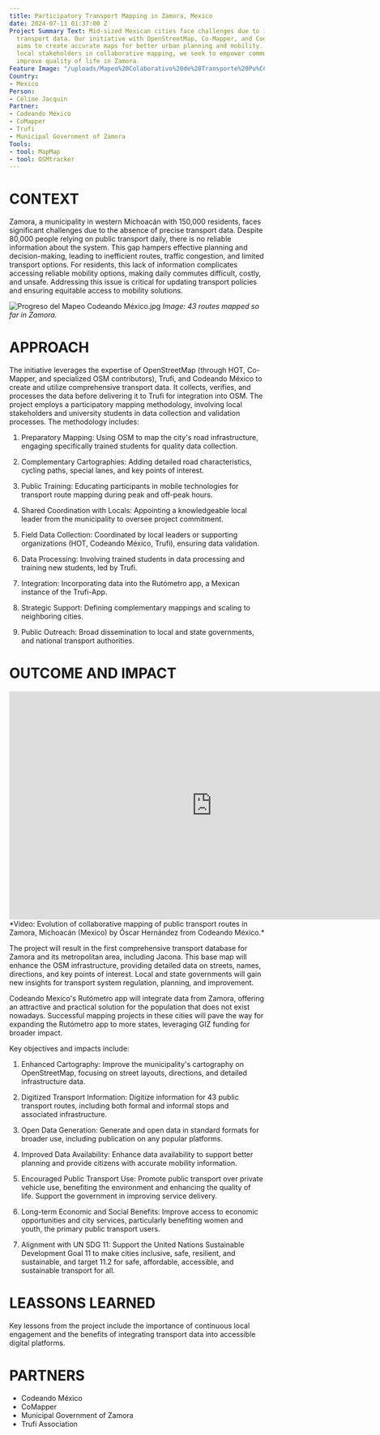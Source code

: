 ```yaml
---
title: Participatory Transport Mapping in Zamora, Mexico
date: 2024-07-11 01:37:00 Z
Project Summary Text: Mid-sized Mexican cities face challenges due to insufficient
  transport data. Our initiative with OpenStreetMap, Co-Mapper, and Codeando México
  aims to create accurate maps for better urban planning and mobility. By engaging
  local stakeholders in collaborative mapping, we seek to empower communities and
  improve quality of life in Zamora.
Feature Image: "/uploads/Mapeo%20Colaborativo%20de%20Transporte%20Pu%CC%81blico%20-%20HOT,%20CoMapper%20y%20Codeando%20Me%CC%81xico.jpg"
Country:
- Mexico
Person:
- Céline Jacquin
Partner:
- Codeando México
- CoMapper
- Trufi
- Municipal Government of Zamora
Tools:
- tool: MapMap
- tool: OSMtracker
---
```


# CONTEXT

Zamora, a municipality in western Michoacán with 150,000 residents, faces significant challenges due to the absence of precise transport data. Despite 80,000 people relying on public transport daily, there is no reliable information about the system. This gap hampers effective planning and decision-making, leading to inefficient routes, traffic congestion, and limited transport options. For residents, this lack of information complicates accessing reliable mobility options, making daily commutes difficult, costly, and unsafe. Addressing this issue is critical for updating transport policies and ensuring equitable access to mobility solutions.

![Progreso del Mapeo Codeando México.jpg](/uploads/Progreso%20del%20Mapeo%20Codeando%20Me%CC%81xico.jpg)
*Image: 43 routes mapped so far in Zamora.*

# APPROACH

The initiative leverages the expertise of OpenStreetMap (through HOT, Co-Mapper, and specialized OSM contributors), Trufi, and Codeando México to create and utilize comprehensive transport data. It collects, verifies, and processes the data before delivering it to Trufi for integration into OSM. The project employs a participatory mapping methodology, involving local stakeholders and university students in data collection and validation processes. The methodology includes:

1. Preparatory Mapping: Using OSM to map the city's road infrastructure, engaging specifically trained students for quality data collection.

2. Complementary Cartographies: Adding detailed road characteristics, cycling paths, special lanes, and key points of interest.

3. Public Training: Educating participants in mobile technologies for transport route mapping during peak and off-peak hours.

4. Shared Coordination with Locals: Appointing a knowledgeable local leader from the municipality to oversee project commitment.

5. Field Data Collection: Coordinated by local leaders or supporting organizations (HOT, Codeando México, Trufi), ensuring data validation.

6. Data Processing: Involving trained students in data processing and training new students, led by Trufi.

7. Integration: Incorporating data into the Rutómetro app, a Mexican instance of the Trufi-App.

8. Strategic Support: Defining complementary mappings and scaling to neighboring cities.

9. Public Outreach: Broad dissemination to local and state governments, and national transport authorities.

# OUTCOME AND IMPACT

<iframe width="800" height="450" src="https://www.youtube.com/embed/hNaMCG4eKBE?si=NaVo08biD4hwNoA8" title="YouTube video player" frameborder="0" allow="accelerometer; autoplay; clipboard-write; encrypted-media; gyroscope; picture-in-picture; web-share" referrerpolicy="strict-origin-when-cross-origin" allowfullscreen></iframe>
*Video: Evolution of collaborative mapping of public transport routes in Zamora, Michoacán (Mexico) by Óscar Hernández from Codeando México.*

The project will result in the first comprehensive transport database for Zamora and its metropolitan area, including Jacona. This base map will enhance the OSM infrastructure, providing detailed data on streets, names, directions, and key points of interest. Local and state governments will gain new insights for transport system regulation, planning, and improvement.

Codeando Mexico's Rutómetro app will integrate data from Zamora, offering an attractive and practical solution for the population that does not exist nowadays. Successful mapping projects in these cities will pave the way for expanding the Rutómetro app to more states, leveraging GIZ funding for broader impact.

Key objectives and impacts include:

1. Enhanced Cartography: Improve the municipality's cartography on OpenStreetMap, focusing on street layouts, directions, and detailed infrastructure data.

2. Digitized Transport Information: Digitize information for 43 public transport routes, including both formal and informal stops and associated infrastructure.

3. Open Data Generation: Generate and open data in standard formats for broader use, including publication on any popular platforms.

4. Improved Data Availability: Enhance data availability to support better planning and provide citizens with accurate mobility information.

5. Encouraged Public Transport Use: Promote public transport over private vehicle use, benefiting the environment and enhancing the quality of life. Support the government in improving service delivery.

6. Long-term Economic and Social Benefits: Improve access to economic opportunities and city services, particularly benefiting women and youth, the primary public transport users.

7. Alignment with UN SDG 11: Support the United Nations Sustainable Development Goal 11 to make cities inclusive, safe, resilient, and sustainable, and target 11.2 for safe, affordable, accessible, and sustainable transport for all.

# LEASSONS LEARNED

Key lessons from the project include the importance of continuous local engagement and the benefits of integrating transport data into accessible digital platforms.

# PARTNERS

* Codeando México
* CoMapper
* Municipal Government of Zamora
* Trufi Association